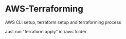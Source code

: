 # AWS-Terraforming
AWS CLI setup, terraform setup and terraforming process


Just run "terraform apply" in /aws folder.

